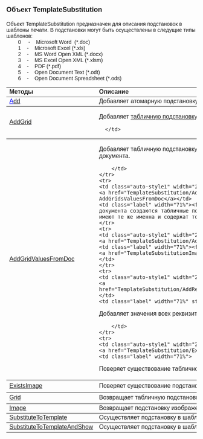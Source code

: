 ﻿<html>
<head>
<title>Объект TemplateSubstitution</title>
<style type="text/css">
.auto-style1 {
	font-family: Arial;
	color: #0000FF;
	text-decoration: underline;
}
</style>
</head>

<body>

<h1><font size="4" face="Arial">Объект TemplateSubstitution</font></h1>

<p><font face="Arial">Объект TemplateSubstitution предназначен для описания 
подстановок в шаблоны печати. В подстановки могут быть осуществлены в следущие 
типы шаблонов:<br>&nbsp;&nbsp;&nbsp;&nbsp;&nbsp;&nbsp;&nbsp; 0&nbsp;&nbsp;&nbsp;&nbsp; 
-&nbsp;&nbsp;&nbsp; Microsoft Word&nbsp; (*.doc)<br>&nbsp;&nbsp;&nbsp;&nbsp;&nbsp;&nbsp;&nbsp; 
1&nbsp;&nbsp;&nbsp; -&nbsp;&nbsp;&nbsp; Microsoft Excel (*.xls)<br>&nbsp;&nbsp;&nbsp;&nbsp;&nbsp;&nbsp;&nbsp; 
2&nbsp;&nbsp;&nbsp; -&nbsp;&nbsp;&nbsp; MS Word Open XML (*.docx)<br>&nbsp;&nbsp;&nbsp;&nbsp;&nbsp;&nbsp;&nbsp; 
3&nbsp;&nbsp;&nbsp; -&nbsp;&nbsp;&nbsp; MS Excel Open XML (*.xlsm)<br>&nbsp;&nbsp;&nbsp;&nbsp;&nbsp;&nbsp;&nbsp; 
4&nbsp;&nbsp;&nbsp; -&nbsp;&nbsp;&nbsp; PDF (*.pdf)<br>&nbsp;&nbsp;&nbsp;&nbsp;&nbsp;&nbsp;&nbsp; 
5&nbsp;&nbsp;&nbsp; -&nbsp;&nbsp;&nbsp; Open Document Text (*.odt)<br>&nbsp;&nbsp;&nbsp;&nbsp;&nbsp;&nbsp;&nbsp; 
6&nbsp;&nbsp;&nbsp; -&nbsp;&nbsp;&nbsp; Open Document Spreadsheet (*.ods)</font></p>

<table border="1" cellPadding="5" cols="2" frame="below" rules="rows">
  <tr vAlign="top">
    <td class="label" width="29%"><font face="Arial"><strong>Методы</strong></font></td>
    <td class="label" width="71%"><font face="Arial"><strong>Описание</strong></font></td>
  </tr>
  <tr>
    <td class="auto-style1" width="29%">A<a href="TemplateSubstitution/Add.html">dd</a></td>
    <td class="label" width="71%"><font face="Arial">Добавляет атомарную 
	подстановку.</font></td>
  </tr>
  <tr>
    <td class="auto-style1" width="29%">
	<a href="TemplateSubstitution/AddGrid.html">AddGrid</a></td>
    <td class="label" width="71%">

<p class="label"><font face="Arial">Добавляет
<a href="TemplateSubstitutionGrid.html">табличную подстановк</a>у.</font></p>

	  </td>
  </tr>
    <tr>
    <td class="auto-style1" width="29%">
	<a href="TemplateSubstitution/AddGridValuesFromDoc.html">AddGridValuesFromDoc</a></td>
    <td class="label" width="71%">

<p class="label"><font face="Arial">Добавляет табличную подстановку и копирует в 
нее данные и грид-таблицы документа.</font></p>

		</td>
    </tr>
	<tr>
    <td class="auto-style1" width="29%">
	<a href="TemplateSubstitution/AddGridsValuesFromDoc.html">
	AddGridsValuesFromDoc</a></td>
    <td class="label" width="71%"><font face="Arial">Для всех грид-таблицы 
	документа создаются табличные подстановки. Созданные табличные подстановки 
	имеют те же именна и содержат то же данные.</font></td>
    </tr>
	<tr>
    <td class="auto-style1" width="29%">
	<a href="TemplateSubstitution/AddImage.html">AddImage</a></td>
    <td class="label" width="71%"><font face="Arial">Добаляет 
	<a href="TemplateSubstitutionImage.html">подстановку изображения</a>.</font></td>
    </tr>
	<tr>
    <td class="auto-style1" width="29%" style="height: 30px">
	<a href="TemplateSubstitution/AddRekvValuesFromDoc.html">AddRekvValuesFromDoc</a></td>
    <td class="label" width="71%" style="height: 30px">

<p class="label"><font face="Arial">Добавляет значения всех реквизитов документа 
в качестве атомарных подстановок.</font></p>

		</td>
    </tr>
	<tr>
    <td class="auto-style1" width="29%">
	<a href="TemplateSubstitution/ExistsGrid.html">ExistsGrid</a></td>
    <td class="label" width="71%">

<p class="label"><font face="Arial">Поверяет существование табличной 
подстановки.</font></p>
		</td>
    </tr>
	<tr>
    <td class="auto-style1" width="29%" style="height: 33px">
	<a href="TemplateSubstitution/ExisitsImage.html">ExistsImage</a></td>
    <td class="label" width="71%"><font face="Arial">Поверяет существование 
	подстановки изображения.</font></td>
    </tr>
	<tr>
    <td class="auto-style1" width="29%" style="height: 30px">
	<a href="TemplateSubstitution/Grid.html">Grid</a></td>
    <td class="label" width="71%" style="height: 30px"><font face="Arial">
	Возвращает табличную 
подстановку по имени.</font></td>
    </tr>
	<tr>
    <td class="auto-style1" width="29%">
	<a href="TemplateSubstitution/Image.html">Image</a></td>
    <td class="label" width="71%"><font face="Arial">Возвращает 
подстановку изображения по имени.</font></td>
    </tr>
  <tr>
    <td class="auto-style1" width="29%">
	<a href="TemplateSubstitution/SubstituteToTemplate.html">SubstituteToTemplate</a></td>
    <td class="label" width="71%"><font face="Arial">Осуществляет подстановку в 
	шаблон печати. </font></td>
  </tr>
  <tr>
    <td class="auto-style1" width="29%">
	<a href="TemplateSubstitution/SubstituteToTemplateAndShow.html">
	SubstituteToTemplateAndShow</a></td>
    <td class="label" width="71%"><font face="Arial">Осуществляет подстановку в 
	шаблон печати и показывает результат. </font></td>
  </tr>
  </table>
</body>
</html>
